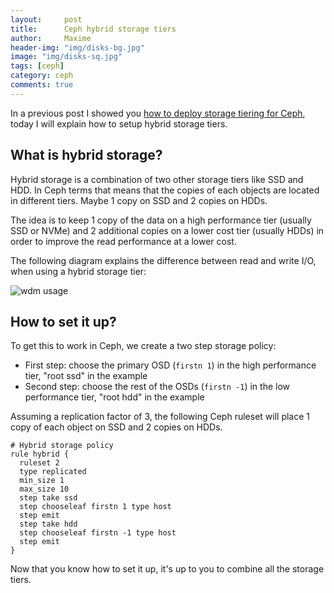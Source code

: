 ```yaml
---
layout:     post
title:      Ceph hybrid storage tiers
author:     Maxime
header-img: "img/disks-bg.jpg"
image: "img/disks-sq.jpg"
tags: [ceph]
category: ceph
comments: true
---
```


In a previous post I showed you [how to deploy storage tiering for Ceph]({{site.url}}/2017/01/15/Ceph-storage-tiers/), today I will explain how to setup hybrid storage tiers.

## What is hybrid storage?

Hybrid storage is a combination of two other storage tiers like SSD and HDD. In Ceph terms that means that the copies of each objects are located in different tiers. Maybe 1 copy on SSD and 2 copies on HDDs.

The idea is to keep 1 copy of the data on a high performance tier (usually SSD or NVMe) and 2 additional copies on a lower cost tier (usually HDDs) in order to improve the read performance at a lower cost.

The following diagram explains the difference between read and write I/O, when using a hybrid storage tier:

![wdm usage]({{site.url}}/img/posts/hybrid-storage-tier.svg)

## How to set it up?

To get this to work in Ceph, we create a two step storage policy:
- First step: choose the primary OSD (`firstn 1`) in the high performance tier, "root ssd" in the example
- Second step: choose the rest of the OSDs (`firstn -1`) in the low performance tier, "root hdd" in the example

Assuming a replication factor of 3, the following Ceph ruleset will place 1 copy of each object on SSD and 2 copies on HDDs.

```
# Hybrid storage policy
rule hybrid {
  ruleset 2
  type replicated
  min_size 1
  max_size 10
  step take ssd
  step chooseleaf firstn 1 type host
  step emit
  step take hdd
  step chooseleaf firstn -1 type host
  step emit
}
```

Now that you know how to set it up, it's up to you to combine all the storage tiers.
